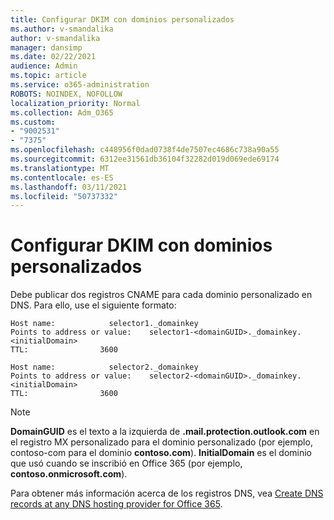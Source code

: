 ```yaml
---
title: Configurar DKIM con dominios personalizados
ms.author: v-smandalika
author: v-smandalika
manager: dansimp
ms.date: 02/22/2021
audience: Admin
ms.topic: article
ms.service: o365-administration
ROBOTS: NOINDEX, NOFOLLOW
localization_priority: Normal
ms.collection: Adm_O365
ms.custom:
- "9002531"
- "7375"
ms.openlocfilehash: c448956f0dad0738f4de7507ec4686c738a90a55
ms.sourcegitcommit: 6312ee31561db36104f32282d019d069ede69174
ms.translationtype: MT
ms.contentlocale: es-ES
ms.lasthandoff: 03/11/2021
ms.locfileid: "50737332"
---
```

# <a name="set-up-dkim-with-custom-domains"></a>Configurar DKIM con dominios personalizados

Debe publicar dos registros CNAME para cada dominio personalizado en DNS. Para ello, use el siguiente formato:

```console
Host name:            selector1._domainkey
Points to address or value:    selector1-<domainGUID>._domainkey.<initialDomain>
TTL:                3600

Host name:            selector2._domainkey
Points to address or value:    selector2-<domainGUID>._domainkey.<initialDomain>
TTL:                3600
```
> [!NOTE]
> **DomainGUID** es el texto a la izquierda de **.mail.protection.outlook.com** en el registro MX personalizado para el dominio personalizado (por ejemplo, contoso-com para el dominio **contoso.com**). **InitialDomain** es el dominio que usó cuando se inscribió en Office 365 (por ejemplo, **contoso.onmicrosoft.com**).

Para obtener más información acerca de los registros DNS, vea [Create DNS records at any DNS hosting provider for Office 365](https://docs.microsoft.com/microsoft-365/admin/get-help-with-domains/create-dns-records-at-any-dns-hosting-provider).